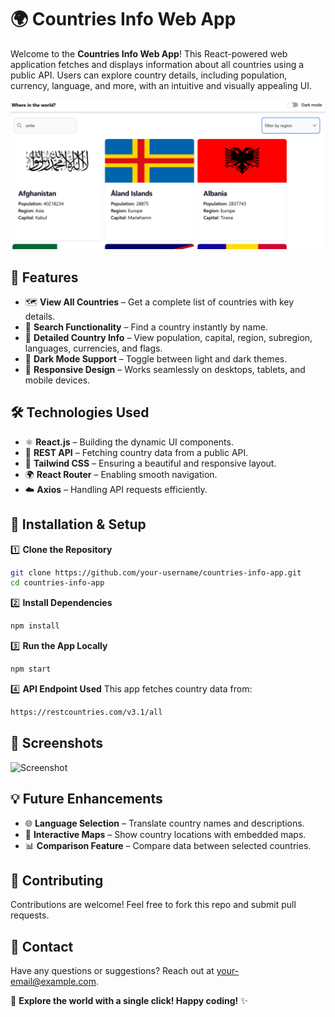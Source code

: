 # 🌍 Countries Info Web App

Welcome to the **Countries Info Web App**! This React-powered web application fetches and displays information about all countries using a public API. Users can explore country details, including population, currency, language, and more, with an intuitive and visually appealing UI.

 ![Screenshot](countryapi.png)

## 🚀 Features

- 🗺️ **View All Countries** – Get a complete list of countries with key details.
- 🔎 **Search Functionality** – Find a country instantly by name.
- 📍 **Detailed Country Info** – View population, capital, region, subregion, languages, currencies, and flags.
- 🌙 **Dark Mode Support** – Toggle between light and dark themes.
- 📱 **Responsive Design** – Works seamlessly on desktops, tablets, and mobile devices.

## 🛠️ Technologies Used

- ⚛️ **React.js** – Building the dynamic UI components.
- 🔗 **REST API** – Fetching country data from a public API.
- 🎨 **Tailwind CSS** – Ensuring a beautiful and responsive layout.
- 🌍 **React Router** – Enabling smooth navigation.
- ☁️ **Axios** – Handling API requests efficiently.

## 🔧 Installation & Setup

1️⃣ **Clone the Repository**
```bash
git clone https://github.com/your-username/countries-info-app.git
cd countries-info-app
```

2️⃣ **Install Dependencies**
```bash
npm install
```

3️⃣ **Run the App Locally**
```bash
npm start
```

4️⃣ **API Endpoint Used**
This app fetches country data from:
```bash
https://restcountries.com/v3.1/all
```

## 📸 Screenshots
![Screenshot](https://your-image-url.com)

## 💡 Future Enhancements
- 🌐 **Language Selection** – Translate country names and descriptions.
- 📍 **Interactive Maps** – Show country locations with embedded maps.
- 📊 **Comparison Feature** – Compare data between selected countries.

## 🤝 Contributing
Contributions are welcome! Feel free to fork this repo and submit pull requests. 

## 📩 Contact
Have any questions or suggestions? Reach out at [your-email@example.com](mailto:your-email@example.com).

🚀 **Explore the world with a single click! Happy coding!** ✨

